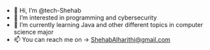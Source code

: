 - 👋 Hi, I’m @tech-Shehab
- 👀 I’m interested in programming and cybersecurity
- 🌱 I’m currently learning Java and other different topics in computer science major
- 📫 You can reach me on -> ShehabAlharithi@gmail.com

<!---
tech-Shehab/tech-Shehab is a ✨ special ✨ repository because its `README.md` (this file) appears on your GitHub profile.
You can click the Preview link to take a look at your changes.
--->
